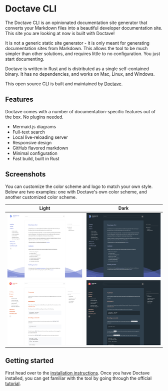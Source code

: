 Doctave CLI
===========

The Doctave CLI is an opinionated documentation site generator that converts your Markdown files
into a beautiful developer documentation site. This site you are looking at now is built with
Doctave!

It is not a generic static site generator - it is only meant for generating documentation sites from
Markdown. This allows the tool to be much simpler than other solutions, and requires little to no
configuration. You just start documenting.

Doctave is written in Rust and is distributed as a single self-contained binary. It has no
dependencies, and works on Mac, Linux, and Windows.

This open source CLI is built and maintained by [Doctave](https://www.doctave.com).

## Features

Doctave comes with a number of documentation-specific features out of the box. No plugins needed.

- Mermaid.js diagrams
- Full-text search
- Local live-reloading server
- Responsive design
- GitHub flavored markdown
- Minimal configuration
- Fast build, built in Rust


## Screenshots

You can customize the color scheme and logo to match your own style. Below are two examples: one
with Doctave's own color scheme, and another customized color scheme.

Light                               | Dark                                      |
------------------------------------|-------------------------------------------|
![Exmple 1](/assets/example-1.png)  | ![Example 2](/assets/example-1-dark.png)  |
![Exmple 2](/assets/example-2.png)  | ![Example 2](/assets/example-2-dark.png)  |

## Getting started

First head over to the [installation instructions](/installing). Once you have Doctave installed,
you can get familiar with the tool by going through the official [tutorial](/tutorial).
